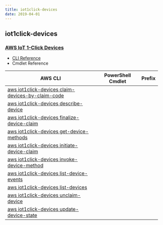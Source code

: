 ```yaml
---
title: iot1click-devices
date: 2019-04-01
---
```


## iot1click-devices

### [AWS IoT 1-Click Devices](https://aws.amazon.com/iot/)

* [CLI Reference](https://docs.aws.amazon.com/cli/latest/reference/iot1click-devices/index.html)
* Cmdlet Reference

|AWS CLI|PowerShell Cmdlet|Prefix|
|----|----|:--:|
|[aws iot1click-devices claim-devices-by-claim-code](https://docs.aws.amazon.com/cli/latest/reference/iot1click-devices/claim-devices-by-claim-code.html)|||
|[aws iot1click-devices describe-device](https://docs.aws.amazon.com/cli/latest/reference/iot1click-devices/describe-device.html)|||
|[aws iot1click-devices finalize-device-claim](https://docs.aws.amazon.com/cli/latest/reference/iot1click-devices/finalize-device-claim.html)|||
|[aws iot1click-devices get-device-methods](https://docs.aws.amazon.com/cli/latest/reference/iot1click-devices/get-device-methods.html)|||
|[aws iot1click-devices initiate-device-claim](https://docs.aws.amazon.com/cli/latest/reference/iot1click-devices/initiate-device-claim.html)|||
|[aws iot1click-devices invoke-device-method](https://docs.aws.amazon.com/cli/latest/reference/iot1click-devices/invoke-device-method.html)|||
|[aws iot1click-devices list-device-events](https://docs.aws.amazon.com/cli/latest/reference/iot1click-devices/list-device-events.html)|||
|[aws iot1click-devices list-devices](https://docs.aws.amazon.com/cli/latest/reference/iot1click-devices/list-devices.html)|||
|[aws iot1click-devices unclaim-device](https://docs.aws.amazon.com/cli/latest/reference/iot1click-devices/unclaim-device.html)|||
|[aws iot1click-devices update-device-state](https://docs.aws.amazon.com/cli/latest/reference/iot1click-devices/update-device-state.html)|||

